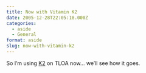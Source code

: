 ```yaml
---
title: Now with Vitamin K2
date: 2005-12-28T22:05:18.000Z
categories:
  - aside
  - General
format: aside
slug: now-with-vitamin-k2
---
```

So I’m using [K2][1]  on TLOA now… we’ll see how it goes.



 [1]: http://binarybonsai.com/wordpress/k2/
